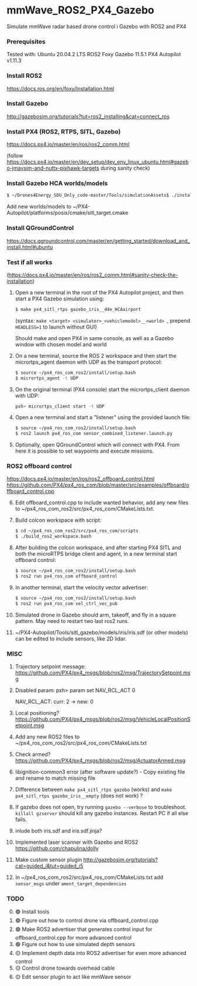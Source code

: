 # mmWave_ROS2_PX4_Gazebo
Simulate mmWave radar based drone control i Gazebo with ROS2 and PX4

### Prerequisites
Tested with:
Ubuntu 20.04.2 LTS
ROS2 Foxy
Gazebo 11.5.1
PX4 Autopilot v1.11.3


### Install ROS2
https://docs.ros.org/en/foxy/Installation.html

### Install Gazebo
http://gazebosim.org/tutorials?tut=ros2_installing&cat=connect_ros

### Install PX4 (ROS2, RTPS, SITL, Gazebo)
https://docs.px4.io/master/en/ros/ros2_comm.html

(follow https://docs.px4.io/master/en/dev_setup/dev_env_linux_ubuntu.html#gazebo-jmavsim-and-nuttx-pixhawk-targets during sanity check)

### Install Gazebo HCA worlds/models
```sh
$ ~/Drones4Energy_SDU_Only_code-master/Tools/simulationAssets$ ./installAssets.sh ~/PX4-Autopilot/
```
Add new worlds/models to ~/PX4-Autopilot/platforms/posix/cmake/sitl_target.cmake

### Install QGroundControl
https://docs.qgroundcontrol.com/master/en/getting_started/download_and_install.html#ubuntu

### Test if all works
(https://docs.px4.io/master/en/ros/ros2_comm.html#sanity-check-the-installation)
1. Open a new terminal in the root of the PX4 Autopilot project, and then start a PX4 Gazebo simulation using:
   ```sh
   $ make px4_sitl_rtps gazebo_iris__d4e_HCAairport
   ```
   (syntax: ```make <target> <simulator>_<vehiclemodel>__<world> ```, prepend ```HEADLESS=1``` to launch without GUI)

   Should make and open PX4 in same console, as well as a Gazebo window with chosen model and world
  
2. On a new terminal, source the ROS 2 workspace and then start the micrortps_agent daemon with UDP as the transport protocol:
   ```sh 
   $ source ~/px4_ros_com_ros2/install/setup.bash
   $ micrortps_agent -t UDP
   ```
  
3. On the original terminal (PX4 console) start the micrortps_client daemon with UDP:
   ```sh
   pxh> micrortps_client start -t UDP
   ```
  
4. Open a new terminal and start a "listener" using the provided launch file:
   ```sh 
   $ source ~/px4_ros_com_ros2/install/setup.bash
   $ ros2 launch px4_ros_com sensor_combined_listener.launch.py
   ```
   
5. Optionally, open QGroundControl which will connect with PX4. From here it is possible to set waypoints and execute missions.


### ROS2 offboard control
https://docs.px4.io/master/en/ros/ros2_offboard_control.html
https://github.com/PX4/px4_ros_com/blob/master/src/examples/offboard/offboard_control.cpp

6. Edit offboard_control.cpp to include wanted behavior, add any new files to ~/px4_ros_com_ros2/src/px4_ros_com/CMakeLists.txt.
7. Build colcon workspace with script:
   ```sh
   $ cd ~/px4_ros_com_ros2/src/px4_ros_com/scripts
   $ ./build_ros2_workspace.bash
   ```
8. After building the colcon workspace, and after starting PX4 SITL and both the microRTPS bridge client and agent, in a new terminal start offboard control:
   ```sh 
   $ source ~/px4_ros_com_ros2/install/setup.bash
   $ ros2 run px4_ros_com offboard_control
   ```
9. In another terminal, start the velocity vector advertiser:
   ```sh 
   $ source ~/px4_ros_com_ros2/install/setup.bash
   $ ros2 run px4_ros_com vel_ctrl_vec_pub
   ```
10. Simulated drone in Gazebo should arm, takeoff, and fly in a square pattern. May need to restart two last ros2 runs.

11. ~/PX4-Autopilot/Tools/sitl_gazebo/models/iris/iris.sdf (or other models) can be edited to include sensors, like 2D lidar.


### MISC
1. Trajectory setpoint message:
   https://github.com/PX4/px4_msgs/blob/ros2/msg/TrajectorySetpoint.msg
2. Disabled param:
   pxh> param set NAV_RCL_ACT 0

   NAV_RCL_ACT: curr: 2 -> new: 0
3. Local positioning?
   https://github.com/PX4/px4_msgs/blob/ros2/msg/VehicleLocalPositionSetpoint.msg
   
4. Add any new ROS2 files to ~/px4_ros_com_ros2/src/px4_ros_com/CMakeLists.txt

5. Check armed? https://github.com/PX4/px4_msgs/blob/ros2/msg/ActuatorArmed.msg

6. libignition-common3 error (after software update?) - Copy existing file and rename to match missing file
7. Difference between ```make px4_sitl_rtps gazebo``` (works) and ```make px4_sitl_rtps gazebo_iris__empty``` (does not work) ?
8. If gazebo does not open, try running ```gazebo --verbose``` to troubleshoot. ```killall gzserver``` should kill any gazebo instances. Restart PC if all else fails.
9. inlude both iris.sdf and iris.sdf.jinja?
10. Implemented laser scanner with Gazebo and ROS2 https://github.com/chapulina/dolly
11. Make custom sensor plugin http://gazebosim.org/tutorials?cat=guided_i&tut=guided_i5
12. In ~/px4_ros_com_ros2/src/px4_ros_com/CMakeLists.txt add ```sensor_msgs``` under ```ament_target_dependencies```

### TODO
0. :green_circle: Install tools 
1. :green_circle: Figure out how to control drone via offboard_control.cpp 
2. :green_circle: Make ROS2 advertiser that generates control input for offboard_control.cpp for more advanced control
3. :green_circle: Figure out how to use simulated depth sensors
4. :yellow_circle: Implement depth data into ROS2 advertiser for even more advanced control
5. :yellow_circle: Control drone towards overhead cable
6. :yellow_circle: Edit sensor plugin to act like mmWave sensor



